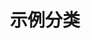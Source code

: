 ---
title: 示例分类
description: 该分类的描述
image:

# 徽章样式
style:
    background: "#2a9d8f"
    color: "#fff"
---